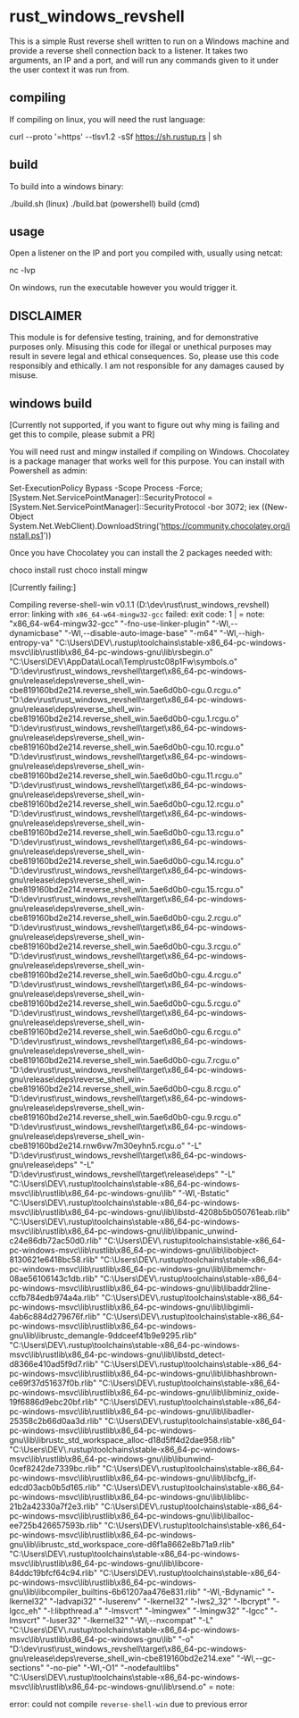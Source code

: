 # rust_windows_revshell

This is a simple Rust reverse shell written to run on a Windows machine and provide a reverse shell connection back to a listener.  It takes two arguments, an IP and a port, and will run any commands given to it under the user context it was run from.

## compiling

If compiling on linux, you will need the rust language:

curl --proto '=https' --tlsv1.2 -sSf https://sh.rustup.rs | sh

## build

To build into a windows binary:

./build.sh (linux)
./build.bat (powershell)
build (cmd)

## usage

Open a listener on the IP and port you compiled with, usually using netcat:

nc -lvp <port>

On windows, run the executable however you would trigger it.

## DISCLAIMER
 This module is for defensive testing, training, and for demonstrative purposes only.  Misusing this code for illegal or unethical purposes may result in severe legal and ethical consequences. So, please use this code responsibly and ethically. I am not responsible for any damages caused by misuse.

## windows build

[Currently not supported, if you want to figure out why ming is failing and get this to compile, please submit a PR]

You will need rust and mingw installed if compiling on Windows. Chocolatey is a package manager that works well for this purpose. You can install with Powershell as admin:

Set-ExecutionPolicy Bypass -Scope Process -Force; [System.Net.ServicePointManager]::SecurityProtocol = [System.Net.ServicePointManager]::SecurityProtocol -bor 3072; iex ((New-Object System.Net.WebClient).DownloadString('https://community.chocolatey.org/install.ps1'))

Once you have Chocolatey you can install the 2 packages needed with:

choco install rust
choco install mingw

[Currently failing:]

   Compiling reverse-shell-win v0.1.1 (D:\dev\rust\rust_windows_revshell)
error: linking with `x86_64-w64-mingw32-gcc` failed: exit code: 1
  |
  = note: "x86_64-w64-mingw32-gcc" "-fno-use-linker-plugin" "-Wl,--dynamicbase" "-Wl,--disable-auto-image-base" "-m64" "-Wl,--high-entropy-va" "C:\\Users\\DEV\\.rustup\\toolchains\\stable-x86_64-pc-windows-msvc\\lib\\rustlib\\x86_64-pc-windows-gnu\\lib\\rsbegin.o" "C:\\Users\\DEV\\AppData\\Local\\Temp\\rustc08p1Fw\\symbols.o" "D:\\dev\\rust\\rust_windows_revshell\\target\\x86_64-pc-windows-gnu\\release\\deps\\reverse_shell_win-cbe819160bd2e214.reverse_shell_win.5ae6d0b0-cgu.0.rcgu.o" "D:\\dev\\rust\\rust_windows_revshell\\target\\x86_64-pc-windows-gnu\\release\\deps\\reverse_shell_win-cbe819160bd2e214.reverse_shell_win.5ae6d0b0-cgu.1.rcgu.o" "D:\\dev\\rust\\rust_windows_revshell\\target\\x86_64-pc-windows-gnu\\release\\deps\\reverse_shell_win-cbe819160bd2e214.reverse_shell_win.5ae6d0b0-cgu.10.rcgu.o" "D:\\dev\\rust\\rust_windows_revshell\\target\\x86_64-pc-windows-gnu\\release\\deps\\reverse_shell_win-cbe819160bd2e214.reverse_shell_win.5ae6d0b0-cgu.11.rcgu.o" "D:\\dev\\rust\\rust_windows_revshell\\target\\x86_64-pc-windows-gnu\\release\\deps\\reverse_shell_win-cbe819160bd2e214.reverse_shell_win.5ae6d0b0-cgu.12.rcgu.o" "D:\\dev\\rust\\rust_windows_revshell\\target\\x86_64-pc-windows-gnu\\release\\deps\\reverse_shell_win-cbe819160bd2e214.reverse_shell_win.5ae6d0b0-cgu.13.rcgu.o" "D:\\dev\\rust\\rust_windows_revshell\\target\\x86_64-pc-windows-gnu\\release\\deps\\reverse_shell_win-cbe819160bd2e214.reverse_shell_win.5ae6d0b0-cgu.14.rcgu.o" "D:\\dev\\rust\\rust_windows_revshell\\target\\x86_64-pc-windows-gnu\\release\\deps\\reverse_shell_win-cbe819160bd2e214.reverse_shell_win.5ae6d0b0-cgu.15.rcgu.o" "D:\\dev\\rust\\rust_windows_revshell\\target\\x86_64-pc-windows-gnu\\release\\deps\\reverse_shell_win-cbe819160bd2e214.reverse_shell_win.5ae6d0b0-cgu.2.rcgu.o" "D:\\dev\\rust\\rust_windows_revshell\\target\\x86_64-pc-windows-gnu\\release\\deps\\reverse_shell_win-cbe819160bd2e214.reverse_shell_win.5ae6d0b0-cgu.3.rcgu.o" "D:\\dev\\rust\\rust_windows_revshell\\target\\x86_64-pc-windows-gnu\\release\\deps\\reverse_shell_win-cbe819160bd2e214.reverse_shell_win.5ae6d0b0-cgu.4.rcgu.o" "D:\\dev\\rust\\rust_windows_revshell\\target\\x86_64-pc-windows-gnu\\release\\deps\\reverse_shell_win-cbe819160bd2e214.reverse_shell_win.5ae6d0b0-cgu.5.rcgu.o" "D:\\dev\\rust\\rust_windows_revshell\\target\\x86_64-pc-windows-gnu\\release\\deps\\reverse_shell_win-cbe819160bd2e214.reverse_shell_win.5ae6d0b0-cgu.6.rcgu.o" "D:\\dev\\rust\\rust_windows_revshell\\target\\x86_64-pc-windows-gnu\\release\\deps\\reverse_shell_win-cbe819160bd2e214.reverse_shell_win.5ae6d0b0-cgu.7.rcgu.o" "D:\\dev\\rust\\rust_windows_revshell\\target\\x86_64-pc-windows-gnu\\release\\deps\\reverse_shell_win-cbe819160bd2e214.reverse_shell_win.5ae6d0b0-cgu.8.rcgu.o" "D:\\dev\\rust\\rust_windows_revshell\\target\\x86_64-pc-windows-gnu\\release\\deps\\reverse_shell_win-cbe819160bd2e214.reverse_shell_win.5ae6d0b0-cgu.9.rcgu.o" "D:\\dev\\rust\\rust_windows_revshell\\target\\x86_64-pc-windows-gnu\\release\\deps\\reverse_shell_win-cbe819160bd2e214.rnw6vw7m30eyhn5.rcgu.o" "-L" "D:\\dev\\rust\\rust_windows_revshell\\target\\x86_64-pc-windows-gnu\\release\\deps" "-L" "D:\\dev\\rust\\rust_windows_revshell\\target\\release\\deps" "-L" "C:\\Users\\DEV\\.rustup\\toolchains\\stable-x86_64-pc-windows-msvc\\lib\\rustlib\\x86_64-pc-windows-gnu\\lib" "-Wl,-Bstatic" "C:\\Users\\DEV\\.rustup\\toolchains\\stable-x86_64-pc-windows-msvc\\lib\\rustlib\\x86_64-pc-windows-gnu\\lib\\libstd-4208b5b050761eab.rlib" "C:\\Users\\DEV\\.rustup\\toolchains\\stable-x86_64-pc-windows-msvc\\lib\\rustlib\\x86_64-pc-windows-gnu\\lib\\libpanic_unwind-c24e86db72ac50d0.rlib" "C:\\Users\\DEV\\.rustup\\toolchains\\stable-x86_64-pc-windows-msvc\\lib\\rustlib\\x86_64-pc-windows-gnu\\lib\\libobject-8130621e6418bc58.rlib" "C:\\Users\\DEV\\.rustup\\toolchains\\stable-x86_64-pc-windows-msvc\\lib\\rustlib\\x86_64-pc-windows-gnu\\lib\\libmemchr-08ae56106143c1db.rlib" "C:\\Users\\DEV\\.rustup\\toolchains\\stable-x86_64-pc-windows-msvc\\lib\\rustlib\\x86_64-pc-windows-gnu\\lib\\libaddr2line-ccfb784edb974a4a.rlib" "C:\\Users\\DEV\\.rustup\\toolchains\\stable-x86_64-pc-windows-msvc\\lib\\rustlib\\x86_64-pc-windows-gnu\\lib\\libgimli-4ab6c884d279676f.rlib" "C:\\Users\\DEV\\.rustup\\toolchains\\stable-x86_64-pc-windows-msvc\\lib\\rustlib\\x86_64-pc-windows-gnu\\lib\\librustc_demangle-9ddceef41b9e9295.rlib" "C:\\Users\\DEV\\.rustup\\toolchains\\stable-x86_64-pc-windows-msvc\\lib\\rustlib\\x86_64-pc-windows-gnu\\lib\\libstd_detect-d8366e410ad5f9d7.rlib" "C:\\Users\\DEV\\.rustup\\toolchains\\stable-x86_64-pc-windows-msvc\\lib\\rustlib\\x86_64-pc-windows-gnu\\lib\\libhashbrown-ce69f37d51637f0b.rlib" "C:\\Users\\DEV\\.rustup\\toolchains\\stable-x86_64-pc-windows-msvc\\lib\\rustlib\\x86_64-pc-windows-gnu\\lib\\libminiz_oxide-19f6886d9ebc20bf.rlib" "C:\\Users\\DEV\\.rustup\\toolchains\\stable-x86_64-pc-windows-msvc\\lib\\rustlib\\x86_64-pc-windows-gnu\\lib\\libadler-25358c2b66d0aa3d.rlib" "C:\\Users\\DEV\\.rustup\\toolchains\\stable-x86_64-pc-windows-msvc\\lib\\rustlib\\x86_64-pc-windows-gnu\\lib\\librustc_std_workspace_alloc-d18d5ff4d2dae958.rlib" "C:\\Users\\DEV\\.rustup\\toolchains\\stable-x86_64-pc-windows-msvc\\lib\\rustlib\\x86_64-pc-windows-gnu\\lib\\libunwind-0cef8242de7339bc.rlib" "C:\\Users\\DEV\\.rustup\\toolchains\\stable-x86_64-pc-windows-msvc\\lib\\rustlib\\x86_64-pc-windows-gnu\\lib\\libcfg_if-edcd03acb0b5d165.rlib" "C:\\Users\\DEV\\.rustup\\toolchains\\stable-x86_64-pc-windows-msvc\\lib\\rustlib\\x86_64-pc-windows-gnu\\lib\\liblibc-21b2a42330a7f2e3.rlib" "C:\\Users\\DEV\\.rustup\\toolchains\\stable-x86_64-pc-windows-msvc\\lib\\rustlib\\x86_64-pc-windows-gnu\\lib\\liballoc-ee725b426657593b.rlib" "C:\\Users\\DEV\\.rustup\\toolchains\\stable-x86_64-pc-windows-msvc\\lib\\rustlib\\x86_64-pc-windows-gnu\\lib\\librustc_std_workspace_core-d6f1a8662e8b71a9.rlib" "C:\\Users\\DEV\\.rustup\\toolchains\\stable-x86_64-pc-windows-msvc\\lib\\rustlib\\x86_64-pc-windows-gnu\\lib\\libcore-84ddc19bfcf64c94.rlib" "C:\\Users\\DEV\\.rustup\\toolchains\\stable-x86_64-pc-windows-msvc\\lib\\rustlib\\x86_64-pc-windows-gnu\\lib\\libcompiler_builtins-6b61207aa476e831.rlib" "-Wl,-Bdynamic" "-lkernel32" "-ladvapi32" "-luserenv" "-lkernel32" "-lws2_32" "-lbcrypt" "-lgcc_eh" "-l:libpthread.a" "-lmsvcrt" "-lmingwex" "-lmingw32" "-lgcc" "-lmsvcrt" "-luser32" "-lkernel32" "-Wl,--nxcompat" "-L" "C:\\Users\\DEV\\.rustup\\toolchains\\stable-x86_64-pc-windows-msvc\\lib\\rustlib\\x86_64-pc-windows-gnu\\lib" "-o" "D:\\dev\\rust\\rust_windows_revshell\\target\\x86_64-pc-windows-gnu\\release\\deps\\reverse_shell_win-cbe819160bd2e214.exe" "-Wl,--gc-sections" "-no-pie" "-Wl,-O1" "-nodefaultlibs" "C:\\Users\\DEV\\.rustup\\toolchains\\stable-x86_64-pc-windows-msvc\\lib\\rustlib\\x86_64-pc-windows-gnu\\lib\\rsend.o"
  = note:

error: could not compile `reverse-shell-win` due to previous error